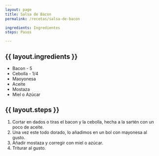 ```yaml
---
layout: page
title: Salsa de Bacon
permalink: /recetas/salsa-de-bacon

ingredients: Ingredientes
steps: Pasos

---
```


<h2>{{ layout.ingredients }}</h2>

<ul>
  <li>Bacon - 5</li>
  <li>Cebolla - 1/4</li>
  <li>Maoyonesa</li>
  <li>Aceite</li>
  <li>Mostaza</li>
  <li>Miel o Azúcar</li>
</ul>

<h2>{{ layout.steps }}</h2>

<ol>
  <li>Cortar en dados o tiras el bacon y la cebolla, hecha a la sartén con un poco de aceite.</li>
  <li>Una vez este todo dorado, lo añadimos en un bol con mayonesa al gusto.</li>
  <li>Añadir mostaza y corregir con miel o azúcar.</li>
  <li>Triturar al gusto.</li>
</ol>